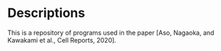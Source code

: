 # Descriptions

This is a repository of programs used in the paper [Aso, Nagaoka, and Kawakami et al., Cell Reports, 2020].

